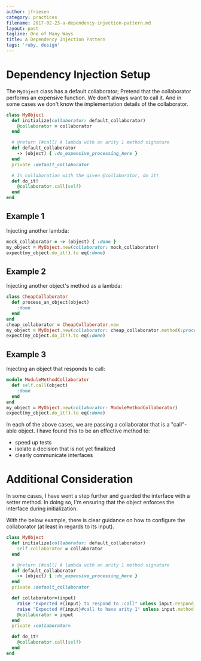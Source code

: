 ```yaml
---
author: jfriesen
category: practices
filename: 2017-02-23-a-dependency-injection-pattern.md
layout: post
tagline: One of Many Ways
title: A Dependency Injection Pattern
tags: 'ruby, design'
---
```


# Dependency Injection Setup

The `MyObject` class has a default collaborator; Pretend that the collaborator performs an expensive function.
We don't always want to call it. And in some cases we don't know the implementation details of the collaborator.

```ruby
class MyObject
  def initialize(collaborator: default_collaborator)
    @collaborator = collaborator
  end

  # @return [#call] A lambda with an arity 1 method signature
  def default_collaborator
    -> (object) { :do_expensive_processing_here }
  end
  private :default_collaborator

  # In collaboration with the given @collaborator, do it!
  def do_it!
    @collaborator.call(self)
  end
end
```

## Example 1

Injecting another lambda:

```ruby
mock_collaborator = -> (object) { :done }
my_object = MyObject.new(collaborator: mock_collaborator)
expect(my_object.do_it!).to eq(:done)
```

## Example 2

Injecting another object's method as a lambda:

```ruby
class CheapCollaborator
  def process_an_object(object)
    :done
  end
end
cheap_collaborator = CheapCollaborator.new
my_object = MyObject.new(collaborator: cheap_collaborator.method(:process_an_object))
expect(my_object.do_it!).to eq(:done)
```

## Example 3

Injecting an object that responds to call:
```ruby
module ModuleMethodCollaborator
  def self.call(object)
    :done
  end
end
my_object = MyObject.new(collaborator: ModuleMethodCollaborator)
expect(my_object.do_it!).to eq(:done)
```

In each of the above cases, we are passing a collaborator that is a "call"-able object. I have found this to be an effective method to:

* speed up tests
* isolate a decision that is not yet finalized
* clearly communicate interfaces

# Additional Consideration

In some cases, I have went a step further and guarded the interface with a setter method. In doing so, I'm ensuring that the object enforces the interface during initialization.

With the below example, there is clear guidance on how to configure the collaborator (at least in regards to its input).

```ruby
class MyObject
  def initialize(collaborator: default_collaborator)
    self.collaborator = collaborator
  end

  # @return [#call] A lambda with an arity 1 method signature
  def default_collaborator
    -> (object) { :do_expensive_processing_here }
  end
  private :default_collaborator

  def collaborator=(input)
    raise "Expected #{input} to respond to :call" unless input.respond_to?(:call)
    raise "Expected #{input}#call to have arity 1" unless input.method(:call).arity == 1
    @collaborator = input
  end
  private :collaborator=

  def do_it!
    @collaborator.call(self)
  end
end
```
